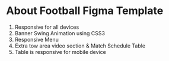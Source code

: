 # About Football Figma Template

1. Responsive for all devices
2. Banner Swing Animation using CSS3
3. Responsive Menu
4. Extra tow area video section & Match Schedule Table
5. Table is responsive for mobile device
